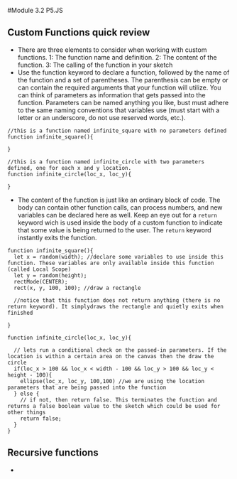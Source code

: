 #Module 3.2   P5.JS

## Custom Functions quick review
* There are three elements to consider when working with custom functions. 1: The function name and definition. 2: The content of the function. 3: The calling of the function in your sketch
* Use the function keyword to declare a function, followed by the name of the function and a set of parentheses. The parenthesis can be empty or can contain the required arguments that your function will utilize. You can think of parameters as information that gets passed into the function. Parameters can be named anything you like, bust must adhere to the same naming conventions that variables use (must start with a letter or an underscore, do not use reserved words, etc.).
```
//this is a function named infinite_square with no parameters defined
function infinite_square(){

}

//this is a function named infinite_circle with two parameters defined, one for each x and y location.
function infinite_circle(loc_x, loc_y){

}
```

* The content of the function is just like an ordinary block of code. The body can contain other function calls, can process numbers, and new variables can be declared here as well. Keep an eye out for a `return` keyword wich is used inside the body of a custom function to indicate that some value is being returned to the user. The `return` keyword instantly exits the function. 
```
function infinite_square(){
  let x = random(width); //declare some variables to use inside this function. These variables are only available inside this function (called Local Scope)
  let y = random(height);
  rectMode(CENTER);
  rect(x, y, 100, 100); //draw a rectangle

  //notice that this function does not return anything (there is no return keyword). It simplydraws the rectangle and quietly exits when finished

}

function infinite_circle(loc_x, loc_y){

  // lets run a conditional check on the passed-in parameters. If the location is within a certain area on the canvas then the draw the circle
  if(loc_x > 100 && loc_x < width - 100 && loc_y > 100 && loc_y < height - 100){
    ellipse(loc_x, loc_y, 100,100) //we are using the location parameters that are being passed into the function 
  } else {
    // if not, then return false. This terminates the function and returns a false boolean value to the sketch which could be used for other things
    return false;
  }
}
```

## Recursive functions
*
